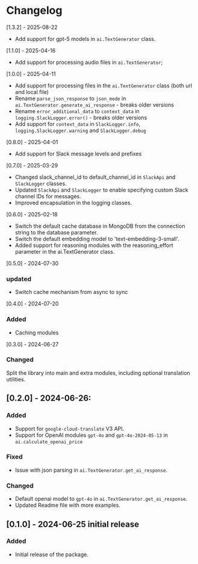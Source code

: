 # Changelog
[1.3.2] - 2025-08-22

- Add support for gpt-5 models in `ai.TextGenerator` class.

[1.1.0] - 2025-04-16

- Add support for processing audio files in `ai.TextGenerator`;

[1.0.0] - 2025-04-11

- Add support for processing files in the `ai.TextGenerator` class (both url and local file)
- Rename `parse_json_response` to `json_mode` in `ai.TextGenerator.generate_ai_response` - breaks older versions
- Rename `error_additional_data` to `context_data` in `logging.SlackLogger.error()` - breaks older versions
- Add support for `context_data` in `SlackLogger.info`, `logging.SlackLogger.warning` and `SlackLogger.debug`

[0.8.0] - 2025-04-01

- Add support for Slack message levels and prefixes

[0.7.0] - 2025-03-29

- Changed slack_channel_id to default_channel_id in `SlackApi` and `SlackLogger` classes.
- Updated `SlackApi` and `SlackLogger` to enable specifying custom Slack channel IDs for messages.
- Improved encapsulation in the logging classes.

[0.6.0] - 2025-02-18

- Switch the default cache database in MongoDB from the connection string to the database parameter.
- Switch the default embedding model to 'text-embedding-3-small'.
- Added support for reasoning modules with the reasoning_effort parameter in the ai.TextGenerator class.

[0.5.0] - 2024-07-30

### updated

- Switch cache mechanism from async to sync

[0.4.0] - 2024-07-20

### Added

- Caching modules

[0.3.0] - 2024-06-27

### Changed

Split the library into main and extra modules, including optional translation utilities.

## [0.2.0] - 2024-06-26:

### Added

- Support for `google-cloud-translate` V3 API.
- Support for OpenAI modules `gpt-4o` and `gpt-4o-2024-05-13` in `ai.calculate_openai_price`

### Fixed

- Issue with json parsing in `ai.TextGenerator.get_ai_response`.

### Changed

- Default openai model to `gpt-4o` in `ai.TextGenerator.get_ai_response`.
- Updated Readme file with more examples.

## [0.1.0] - 2024-06-25 initial release

### Added

- Initial release of the package.
